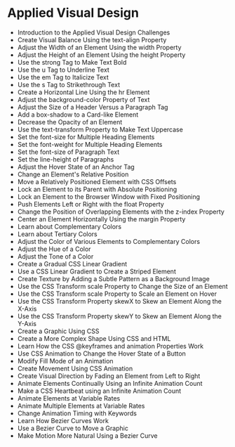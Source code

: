 # Applied Visual Design

- Introduction to the Applied Visual Design Challenges
- Create Visual Balance Using the text-align Property
- Adjust the Width of an Element Using the width Property
- Adjust the Height of an Element Using the height Property
- Use the strong Tag to Make Text Bold
- Use the u Tag to Underline Text
- Use the em Tag to Italicize Text
- Use the s Tag to Strikethrough Text
- Create a Horizontal Line Using the hr Element
- Adjust the background-color Property of Text
- Adjust the Size of a Header Versus a Paragraph Tag
- Add a box-shadow to a Card-like Element
- Decrease the Opacity of an Element
- Use the text-transform Property to Make Text Uppercase
- Set the font-size for Multiple Heading Elements
- Set the font-weight for Multiple Heading Elements
- Set the font-size of Paragraph Text
- Set the line-height of Paragraphs
- Adjust the Hover State of an Anchor Tag
- Change an Element's Relative Position
- Move a Relatively Positioned Element with CSS Offsets
- Lock an Element to its Parent with Absolute Positioning
- Lock an Element to the Browser Window with Fixed Positioning
- Push Elements Left or Right with the float Property
- Change the Position of Overlapping Elements with the z-index Property
- Center an Element Horizontally Using the margin Property
- Learn about Complementary Colors
- Learn about Tertiary Colors
- Adjust the Color of Various Elements to Complementary Colors
- Adjust the Hue of a Color
- Adjust the Tone of a Color
- Create a Gradual CSS Linear Gradient
- Use a CSS Linear Gradient to Create a Striped Element
- Create Texture by Adding a Subtle Pattern as a Background Image
- Use the CSS Transform scale Property to Change the Size of an Element
- Use the CSS Transform scale Property to Scale an Element on Hover
- Use the CSS Transform Property skewX to Skew an Element Along the X-Axis
- Use the CSS Transform Property skewY to Skew an Element Along the Y-Axis
- Create a Graphic Using CSS
- Create a More Complex Shape Using CSS and HTML
- Learn How the CSS @keyframes and animation Properties Work
- Use CSS Animation to Change the Hover State of a Button
- Modify Fill Mode of an Animation
- Create Movement Using CSS Animation
- Create Visual Direction by Fading an Element from Left to Right
- Animate Elements Continually Using an Infinite Animation Count
- Make a CSS Heartbeat using an Infinite Animation Count
- Animate Elements at Variable Rates
- Animate Multiple Elements at Variable Rates
- Change Animation Timing with Keywords
- Learn How Bezier Curves Work
- Use a Bezier Curve to Move a Graphic
- Make Motion More Natural Using a Bezier Curve
